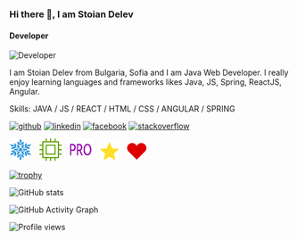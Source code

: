 ### Hi there 👋, I am Stoian Delev
#### Developer
![Developer](https://media-exp1.licdn.com/dms/image/C4E16AQEVyFDSE031bA/profile-displaybackgroundimage-shrink_350_1400/0/1621422310369?e=1632355200&v=beta&t=XNY9WJJr1KKc9EeDTlUudVDQ7HG8H4ewrMlnRIjebV4)

I am Stoian Delev from Bulgaria, Sofia and I am Java Web Developer. I really enjoy learning languages and frameworks likes Java, JS, Spring, ReactJS, Angular.

Skills: JAVA / JS / REACT / HTML / CSS / ANGULAR / SPRING

[<img src='https://cdn.jsdelivr.net/npm/simple-icons@3.0.1/icons/github.svg' alt='github' height='40'>](https://github.com/stoiandelev)  [<img src='https://cdn.jsdelivr.net/npm/simple-icons@3.0.1/icons/linkedin.svg' alt='linkedin' height='40'>](https://www.linkedin.com/in/stoyan-delev-969995212/)  [<img src='https://cdn.jsdelivr.net/npm/simple-icons@3.0.1/icons/facebook.svg' alt='facebook' height='40'>](https://www.facebook.com/stoian.delev.9)  [<img src='https://cdn.jsdelivr.net/npm/simple-icons@3.0.1/icons/stackoverflow.svg' alt='stackoverflow' height='40'>](https://stackoverflow.com/users/stoian-delev)  

<a href='https://archiveprogram.github.com/'><img src='https://raw.githubusercontent.com/acervenky/animated-github-badges/master/assets/acbadge.gif' width='40' height='40'></a> <a href='https://docs.github.com/en/developers'><img src='https://raw.githubusercontent.com/acervenky/animated-github-badges/master/assets/devbadge.gif' width='40' height='40'></a> <a href='https://github.com/pricing'><img src='https://raw.githubusercontent.com/acervenky/animated-github-badges/master/assets/pro.gif' width='40' height='40'></a> <a href='https://stars.github.com/'><img src='https://raw.githubusercontent.com/acervenky/animated-github-badges/master/assets/starbadge.gif' width='35' height='35'></a> <a href='https://docs.github.com/en/github/supporting-the-open-source-community-with-github-sponsors'><img src='https://raw.githubusercontent.com/acervenky/animated-github-badges/master/assets/sponsorbadge.gif' width='35' height='35'></a> 

[![trophy](https://github-profile-trophy.vercel.app/?username=stoiandelev)](https://github.com/ryo-ma/github-profile-trophy)

![GitHub stats](https://github-readme-stats.vercel.app/api?username=stoiandelev&show_icons=true)  

![GitHub Activity Graph](https://activity-graph.herokuapp.com/graph?username=stoiandelev)  

![Profile views](https://gpvc.arturio.dev/stoiandelev)  


